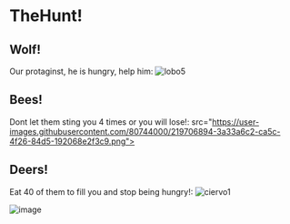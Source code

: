 # TheHunt!
## Wolf!
Our protaginst, he is hungry, help him:
![lobo5](https://user-images.githubusercontent.com/80744000/219706765-84624ad1-848e-4219-88f9-4b9178082bdc.png)

## Bees!
Dont let them sting you 4 times or you will lose!:
src="https://user-images.githubusercontent.com/80744000/219706894-3a33a6c2-ca5c-4f26-84d5-192068e2f3c9.png">

## Deers!
Eat 40 of them to fill you and stop being hungry!:
![ciervo1](https://user-images.githubusercontent.com/80744000/219706960-f26281c7-1a52-43f7-ba30-978b700cb0f2.png)

![image](https://user-images.githubusercontent.com/80744000/219704964-b1ceaacc-479d-4c85-b63a-847ecb3f57b9.png)
